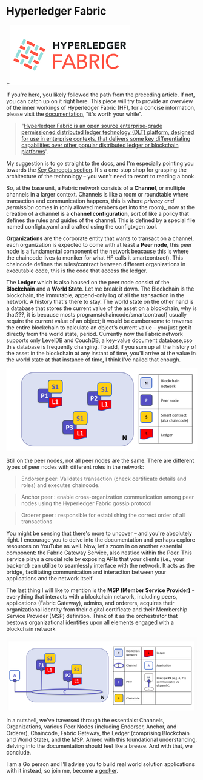 # Hyperledger Fabric

+![](a.png)

If you're here, you likely followed the path from the preceding article. If not, you can catch up on it right here. This piece will try to provide an overview of the inner workings of Hyperledger Fabric (HF), for a concise information, please visit the  [documentation](https://hyperledger-fabric.readthedocs.io/en/release-2.5/whatis.html#), "it's worth your while".

> "[Hyperledger Fabric is an open source enterprise-grade permissioned distributed ledger technology (DLT) platform, designed for use in enterprise contexts, that delivers some key differentiating capabilities over other popular distributed ledger or blockchain platforms](https://hyperledger-fabric.readthedocs.io/en/release-2.5/whatis.html#hyperledger-fabric)".

My suggestion is to go straight to the docs, and I'm especially pointing you towards the [Key Concepts section](https://hyperledger-fabric.readthedocs.io/en/release-2.5/key_concepts.html). It's a one-stop shop for grasping the architecture of the technology – you won't need to resort to reading a book.

So, at the base unit, a Fabric network consists of a **Channel**, or multiple channels in a larger context. Channels is like a room or roundtable where transaction and communication happens, this is where *_privacy and permission_* comes in (only allowed members get into the room),, now at the creation of a channel is a **channel configuration**, sort of like a policy that defines the rules and guides of the channel. This is defined by a special file named configtx.yaml and crafted using the configtxgen tool.


**Organizations** are the corporate entity that wants to transact on a channel, each organization is expected to come with at least a **Peer node**, this peer node is a fundamental component of the network beacause this is where the chaincode lives (a moniker for what HF calls it smartcontract). This chaincode defines the rules/contract between different organizations in executable code, this is the code that access the ledger. 

The **Ledger** which is also housed on the peer node consist of the **Blockchain** and a **World State**. Let me break it down. The Blockchain is the blockchain, the immutable, append-only log of all the transaction in the network. A history that's there to stay. The world state on the other hand is a database that stores the current value of the asset on a blockchain, why is that???, it is because mosts programs(chaincode/smartcontract) usually require the current value of an object; it would be cumbersome to traverse the entire blockchain to calculate an object’s current value – you just get it directly from the world state, period. Currently now the Fabric network supports only LevelDB and CouchDB, a key-value document database,cso this database is frequently changing. To add, if you sum up all the history of the asset in the blockchain at any instant of time, you'll arrive at the value in the world state at that instance of time, I think I've nailed that enough.

![](b.png)

Still on the peer nodes, not all peer nodes are the same. There are different types of peer nodes with different roles in the network:

> Endorser peer: Validates transaction (check certificate details and roles) and executes chaincode.

> Anchor peer :  enable cross-organization communication among peer nodes using the Hyperledger Fabric gossip protocol

> Orderer peer : responsible for establishing the correct order of all transactions

You might be sensing that there's more to uncover – and you're absolutely right. I encourage you to delve into the documentation and perhaps explore resources on YouTube as well. Now, let's zoom in on another essential component: the Fabric Gateway Service, also nestled within the Peer. This service plays a crucial role by exposing APIs that your clients (i.e., your backend) can utilize to seamlessly interface with the network. It acts as the bridge, facilitating communication and interaction between your applications and the network itself

 The last thing I will like to mention is the **MSP (Member Service Provider)** - everything that interacts with a blockchain network, including peers, applications (Fabric Gateway), admins, and orderers, acquires their organizational identity from their digital certificate and their Membership Service Provider (MSP) definition. Think of it as the orchestrator that bestows organizational identities upon all elements engaged with a blockchain network

![](c.png)

In a nutshell, we've traversed through the essentials: Channels, Organizations, various Peer Nodes (including Endorser, Anchor, and Orderer), Chaincode, Fabric Gateway, the Ledger (comprising Blockchain and World State), and the MSP. Armed with this foundational understanding, delving into the documentation should feel like a breeze. And with that, we conclude.

I am a Go person and I’ll advise you to build real world solution applications with it instead, so join me, become a [gopher](https://go.dev/doc/faq#go_or_golang).